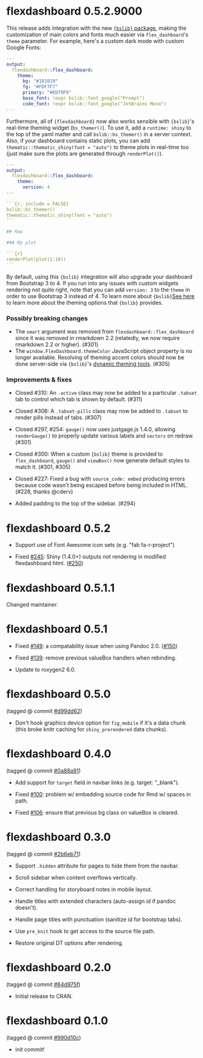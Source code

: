 flexdashboard 0.5.2.9000
===========

This release adds integration with the new [`{bslib}` package](https://rstudio.github.io/bslib/index.html), making the customization of main colors and fonts much easier via `flex_dashboard`'s `theme` parameter. For example, here's a custom dark mode with custom Google Fonts:

````yaml
---
output:
  flexdashboard::flex_dashboard:
    theme:
      bg: "#101010"
      fg: "#FDF7F7"
      primary: "#ED79F9"
      base_font: !expr bslib::font_google("Prompt")
      code_font: !expr bslib::font_google("JetBrains Mono")
---
````

Furthermore, all of `{flexdashboard}` now also works sensible with `{bslib}`'s real-time theming widget (`bs_themer()`). To use it, add a `runtime: shiny` to the top of the yaml matter and call `bslib::bs_themer()` in a server context. Also, if your dashboard contains static plots, you can add `thematic::thematic_shiny(font = "auto")` to theme plots in real-time too (just make sure the plots are generated through `renderPlot()`).

````yaml
---
output:
  flexdashboard::flex_dashboard:
    theme:
      version: 4
---

```{r, include = FALSE}
bslib::bs_themer()
thematic::thematic_shiny(font = "auto")
```

## Row

### My plot

```{r}
renderPlot(plot(1:10))
```
````

By default, using this `{bslib}` integration will also upgrade your dashboard from Bootstrap 3 to 4. If you run into any issues with custom widgets rendering not quite right, note that you can add `version: 3` to the `theme` in order to use Bootstrap 3 instead of 4. To learn more about `{bslib}`[See here](https://github.com/rstudio/bslib#basic-theming-options) to learn more about the theming options that `{bslib}` provides.

### Possibly breaking changes

* The `smart` argument was removed from `flexdashboard::flex_dashboard` since it was removed in rmarkdown 2.2 (relatedly, we now require rmarkdown 2.2 or higher). (#301)
* The `window.FlexDashboard.themeColor` JavaScript object property is no longer available. Resolving of theming accent colors should now be done server-side via `{bslib}`'s [dynamic theming tools](https://rstudio.github.io/bslib/articles/theming.html#custom-components-1). (#305) 

### Improvements & fixes

* Closed #310: An `.active` class may now be added to a particular `.tabset` tab to control which tab is shown by default. (#311)

* Closed #306: A `.tabset-pills` class may now be added to `.tabset` to render pills instead of tabs. (#307)

* Closed #297, #254: `gauge()` now uses justgage.js 1.4.0, allowing  `renderGauge()` to properly update various labels and `sectors` on redraw. (#301)

* Closed #300: When a custom `{bslib}` theme is provided to `flex_dashboard`, `gauge()` and `viewBox()` now generate default styles to match it. (#301, #305)

* Closed #227: Fixed a bug with `source_code: embed` producing errors because code wasn't being escaped before being included in HTML. (#228, thanks @cderv) 

* Added padding to the top of the sidebar. (#294)

flexdashboard 0.5.2
===========

* Support use of Font Awesome icon sets (e.g. "fab fa-r-project")

* Fixed [#245](https://github.com/rstudio/flexdashboard/issues/245): Shiny (1.4.0+) outputs not rendering in modified flexdashboard html. ([#250](https://github.com/rstudio/flexdashboard/pull/250))

flexdashboard 0.5.1.1
===========

Changed maintainer.

flexdashboard 0.5.1
===========

* Fixed [#149](https://github.com/rstudio/flexdashboard/issues/149): a compatability issue when using Pandoc 2.0. ([#150](https://github.com/rstudio/flexdashboard/pull/150))

* Fixed [#139](https://github.com/rstudio/flexdashboard/issues/139): remove previous valueBox handlers when rebinding.

* Update to roxygen2 6.0.

flexdashboard 0.5.0
===========

(tagged @ commit [#d99dd62](https://github.com/rstudio/flexdashboard/commit/d99dd62d49375d414336386e11da8d1807c01fae))

* Don't hook graphics device option for `fig_mobile` if it's a data chunk (this broke knitr caching for `shiny_prerendered` data chunks).


flexdashboard 0.4.0
===========
(tagged @ commit [#0a88a91](https://github.com/rstudio/flexdashboard/commit/0a88a91654a1a18b30b23b60097f6fb16ad2c317))

* Add support for `target` field in navbar links (e.g. target: "_blank").

* Fixed [#100](https://github.com/rstudio/flexdashboard/issues/100): problem w/ embedding source code for Rmd w/ spaces in path.

* Fixed [#106](https://github.com/rstudio/flexdashboard/issues/106): ensure that previous bg class on valueBox is cleared.


flexdashboard 0.3.0
===========
(tagged @ commit [#2b6eb71](https://github.com/rstudio/flexdashboard/commit/2b6eb71b1f75078ea36b33d5aa3c9f8d4ace639b))

* Support `.hidden` attribute for pages to hide them from the navbar.

* Scroll sidebar when content overflows vertically.

* Correct handling for storyboard notes in mobile layout.

* Handle titles with extended characters (auto-assign id if pandoc doesn't).

* Handle page titles with punctuation (sanitize id for bootstrap tabs).

* Use `pre_knit` hook to get access to the source file path.

* Restore original DT options after rendering.


flexdashboard 0.2.0
===========
(tagged @ commit [#64d975f](https://github.com/rstudio/flexdashboard/commit/64d975f962dd3eca8ab2067f55a35ec05d72d4ac))

* Initial release to CRAN.


flexdashboard 0.1.0
===========
(tagged @ commit [#990d10c](https://github.com/rstudio/flexdashboard/commit/990d10c2b3c4a8fa2029a7723f7e1a4ce86d3717))

* init commit!
